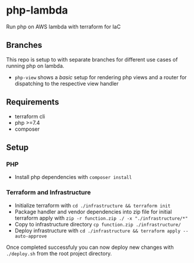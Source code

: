 # php-lambda

Run php on AWS lambda with terraform for IaC

## Branches

This repo is setup to with separate branches for different use cases of running php on lambda.

- `php-view` shows a *basic* setup for rendering php views and a router for dispatching to the respective view handler

## Requirements

- terraform cli
- php >=7.4
- composer

## Setup

### PHP

- Install php dependencies with `composer install`

### Terraform and Infrastructure

- Initialize terraform with `cd ./infrastructure && terraform init`
- Package handler and vendor dependencies into zip file for initial terraform apply with `zip -r function.zip ./ -x "./infrastructure/*"`
- Copy to infrastructure directory `cp function.zip ./infrastructure/`
- Deploy infrastructure with `cd ./infrastructure && terraform apply --auto-approve`

Once completed successfuly you can now deploy new changes with `./deploy.sh` from the root project directory.
